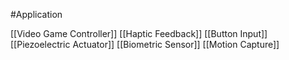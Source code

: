 #Application 


[[Video Game Controller]]
[[Haptic Feedback]]
[[Button Input]]
[[Piezoelectric Actuator]]
[[Biometric Sensor]]
[[Motion Capture]]


